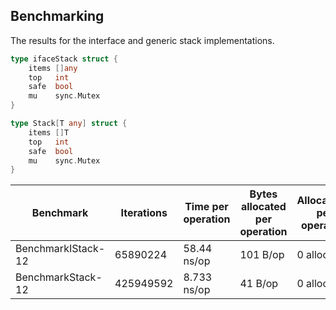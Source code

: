 ## Benchmarking
The results for the interface and generic stack implementations.
```go
type ifaceStack struct {
    items []any
    top   int
    safe  bool
    mu    sync.Mutex
}

type Stack[T any] struct {
    items []T
    top   int
    safe  bool
    mu    sync.Mutex
}
```

| Benchmark | Iterations | Time per operation | Bytes allocated per operation | Allocations per operation |
| --- | --- | --- | --- | --- |
| BenchmarkIStack-12 | 65890224 | 58.44 ns/op | 101 B/op | 0 allocs/op |
| BenchmarkStack-12 | 425949592 | 8.733 ns/op | 41 B/op | 0 allocs/op |
